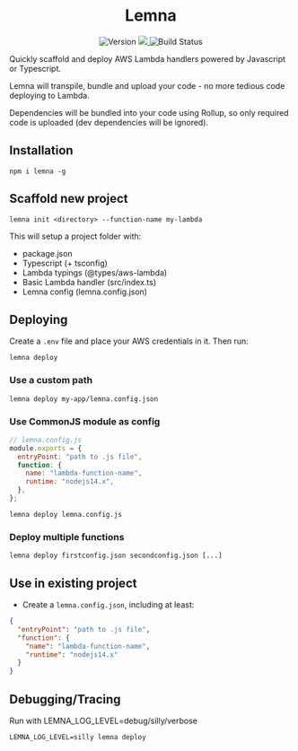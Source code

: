 <h1 align="center">Lemna</h1>

<p align="center">
  <img src="https://badge.fury.io/js/lemna.svg" alt="Version">
  <a href="https://codecov.io/gh/marvin-j97/lemna">
    <img src="https://codecov.io/gh/marvin-j97/lemna/branch/master/graph/badge.svg?token=T6L95TZZXA"/>
  </a>
  <img src="https://github.com/marvin-j97/lemna/actions/workflows/node.js.yml/badge.svg" alt="Build Status">
</p>

Quickly scaffold and deploy AWS Lambda handlers powered by Javascript or Typescript.

Lemna will transpile, bundle and upload your code - no more tedious code deploying to Lambda.

Dependencies will be bundled into your code using Rollup, so only required code is uploaded (dev dependencies will be ignored).

## Installation

```
npm i lemna -g
```

## Scaffold new project

```
lemna init <directory> --function-name my-lambda
```

This will setup a project folder with:

- package.json
- Typescript (+ tsconfig)
- Lambda typings (@types/aws-lambda)
- Basic Lambda handler (src/index.ts)
- Lemna config (lemna.config.json)

## Deploying

Create a `.env` file and place your AWS credentials in it.
Then run:

```
lemna deploy
```

### Use a custom path

```
lemna deploy my-app/lemna.config.json
```

### Use CommonJS module as config

```js
// lemna.config.js
module.exports = {
  entryPoint: "path to .js file",
  function: {
    name: "lambda-function-name",
    runtime: "nodejs14.x",
  },
};
```

```
lemna deploy lemna.config.js
```

### Deploy multiple functions

```
lemna deploy firstconfig.json secondconfig.json [...]
```

## Use in existing project

- Create a `lemna.config.json`, including at least:

```json
{
  "entryPoint": "path to .js file",
  "function": {
    "name": "lambda-function-name",
    "runtime": "nodejs14.x"
  }
}
```

## Debugging/Tracing

Run with LEMNA_LOG_LEVEL=debug/silly/verbose

```
LEMNA_LOG_LEVEL=silly lemna deploy
```

